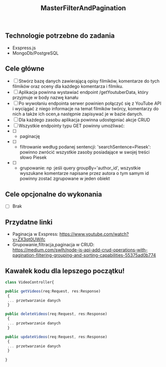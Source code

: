 <h2 align="center">MasterFilterAndPagination</h2>

<br>
 
## Technologie potrzebne do zadania

- Exspress.js
- MongoDb/PostgreSQL

## Cele główne
* [ ] Stwórz bazę danych zawierającą opisy filmików, komentarze do tych filmików oraz oceny dla każdego komentarza i filmiku.
* [ ] Aplikacja powinna wystawiać endpoint /getYoutuberData, który przyjmuje w body nazwę kanału
* [ ] Po wywołaniu endpointa serwer powinien połączyć się  z YouTube API i wyciągać z niego informacje na temat filmików twórcy, komentarzy do nich a także ich ocen,a następnie       zapisywać je w bazie danych.
* [ ] Dla każdego zasobu aplikacja powinna udostępniać akcje CRUD
* [ ] Wszystkie endpointy typu GET powinny umożliwać:
* [ ] - paginację
* [ ] - filtrowanie według podanej sentencji: 'searchSentence=Piesek': powinno zwrócić wszystkie zasoby posiadające w swojej treści słowo Piesek
* [ ] - grupowanie: np :jeśli query groupBy='author_id', wszystkie wyszukane komentarze napisane przez autora o tym samym id powinny zostać zgrupowane w jeden obiekt

## Cele opcjonalne do wykonania

* [ ] Brak

## Przydatne linki
- Paginacja w Exspress: https://www.youtube.com/watch?v=ZX3qt0UWifc
- Grupowanie,filtracja,paginacja w CRUD: https://medium.com/swlh/node-js-api-add-crud-operations-with-pagination-filtering-grouping-and-sorting-capabilities-55375ad0b774

## Kawałek kodu dla lepszego początku!

```typescript
class VideoController{

public getVideos(req:Request, res:Response)
 {
 ... przetwarzanie danych
 }

public deleteVideos(req:Request, res:Response)
 {
 ... przetwarzanie danych
 }

public updateVideos(req:Request, res:Response)
 {
 ... przetwarzanie danych
 }
 
}
```
